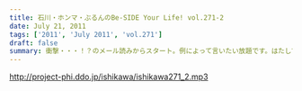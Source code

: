 ```yaml
---
title: 石川・ホンマ・ぶるんのBe-SIDE Your Life! vol.271-2
date: July 21, 2011
tags: ['2011', 'July 2011', 'vol.271']
draft: false
summary: 衝撃・・・！？のメール読みからスタート。例によって言いたい放題です。はたして、何がぶちまかれるのやら～～NAMAE
---
```


http://project-phi.ddo.jp/ishikawa/ishikawa271_2.mp3